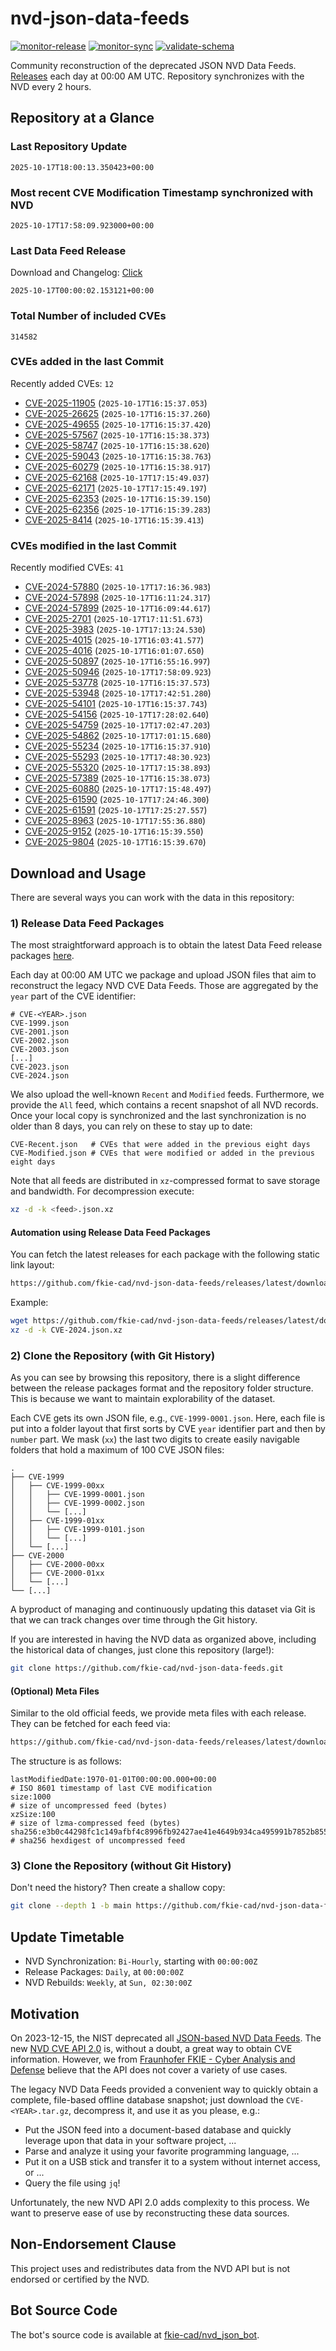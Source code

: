 # nvd-json-data-feeds

[![monitor-release](https://github.com/fkie-cad/nvd-json-data-feeds/actions/workflows/monitor_release.yml/badge.svg)](https://github.com/fkie-cad/nvd-json-data-feeds/actions/workflows/monitor_release.yml)
[![monitor-sync](https://github.com/fkie-cad/nvd-json-data-feeds/actions/workflows/monitor_sync.yml/badge.svg)](https://github.com/fkie-cad/nvd-json-data-feeds/actions/workflows/monitor_sync.yml)
[![validate-schema](https://github.com/fkie-cad/nvd-json-data-feeds/actions/workflows/validate_schema.yml/badge.svg)](https://github.com/fkie-cad/nvd-json-data-feeds/actions/workflows/validate_schema.yml)

Community reconstruction of the deprecated JSON NVD Data Feeds.
[Releases](https://github.com/fkie-cad/nvd-json-data-feeds/releases/latest) each day at 00:00 AM UTC.
Repository synchronizes with the NVD every 2 hours.

## Repository at a Glance

### Last Repository Update

```plain
2025-10-17T18:00:13.350423+00:00
```

### Most recent CVE Modification Timestamp synchronized with NVD

```plain
2025-10-17T17:58:09.923000+00:00
```

### Last Data Feed Release

Download and Changelog: [Click](https://github.com/fkie-cad/nvd-json-data-feeds/releases/latest)

```plain
2025-10-17T00:00:02.153121+00:00
```

### Total Number of included CVEs

```plain
314582
```

### CVEs added in the last Commit

Recently added CVEs: `12`

- [CVE-2025-11905](CVE-2025/CVE-2025-119xx/CVE-2025-11905.json) (`2025-10-17T16:15:37.053`)
- [CVE-2025-26625](CVE-2025/CVE-2025-266xx/CVE-2025-26625.json) (`2025-10-17T16:15:37.260`)
- [CVE-2025-49655](CVE-2025/CVE-2025-496xx/CVE-2025-49655.json) (`2025-10-17T16:15:37.420`)
- [CVE-2025-57567](CVE-2025/CVE-2025-575xx/CVE-2025-57567.json) (`2025-10-17T16:15:38.373`)
- [CVE-2025-58747](CVE-2025/CVE-2025-587xx/CVE-2025-58747.json) (`2025-10-17T16:15:38.620`)
- [CVE-2025-59043](CVE-2025/CVE-2025-590xx/CVE-2025-59043.json) (`2025-10-17T16:15:38.763`)
- [CVE-2025-60279](CVE-2025/CVE-2025-602xx/CVE-2025-60279.json) (`2025-10-17T16:15:38.917`)
- [CVE-2025-62168](CVE-2025/CVE-2025-621xx/CVE-2025-62168.json) (`2025-10-17T17:15:49.037`)
- [CVE-2025-62171](CVE-2025/CVE-2025-621xx/CVE-2025-62171.json) (`2025-10-17T17:15:49.197`)
- [CVE-2025-62353](CVE-2025/CVE-2025-623xx/CVE-2025-62353.json) (`2025-10-17T16:15:39.150`)
- [CVE-2025-62356](CVE-2025/CVE-2025-623xx/CVE-2025-62356.json) (`2025-10-17T16:15:39.283`)
- [CVE-2025-8414](CVE-2025/CVE-2025-84xx/CVE-2025-8414.json) (`2025-10-17T16:15:39.413`)


### CVEs modified in the last Commit

Recently modified CVEs: `41`

- [CVE-2024-57880](CVE-2024/CVE-2024-578xx/CVE-2024-57880.json) (`2025-10-17T17:16:36.983`)
- [CVE-2024-57898](CVE-2024/CVE-2024-578xx/CVE-2024-57898.json) (`2025-10-17T16:11:24.317`)
- [CVE-2024-57899](CVE-2024/CVE-2024-578xx/CVE-2024-57899.json) (`2025-10-17T16:09:44.617`)
- [CVE-2025-2701](CVE-2025/CVE-2025-27xx/CVE-2025-2701.json) (`2025-10-17T17:11:51.673`)
- [CVE-2025-3983](CVE-2025/CVE-2025-39xx/CVE-2025-3983.json) (`2025-10-17T17:13:24.530`)
- [CVE-2025-4015](CVE-2025/CVE-2025-40xx/CVE-2025-4015.json) (`2025-10-17T16:03:41.577`)
- [CVE-2025-4016](CVE-2025/CVE-2025-40xx/CVE-2025-4016.json) (`2025-10-17T16:01:07.650`)
- [CVE-2025-50897](CVE-2025/CVE-2025-508xx/CVE-2025-50897.json) (`2025-10-17T16:55:16.997`)
- [CVE-2025-50946](CVE-2025/CVE-2025-509xx/CVE-2025-50946.json) (`2025-10-17T17:58:09.923`)
- [CVE-2025-53778](CVE-2025/CVE-2025-537xx/CVE-2025-53778.json) (`2025-10-17T16:15:37.573`)
- [CVE-2025-53948](CVE-2025/CVE-2025-539xx/CVE-2025-53948.json) (`2025-10-17T17:42:51.280`)
- [CVE-2025-54101](CVE-2025/CVE-2025-541xx/CVE-2025-54101.json) (`2025-10-17T16:15:37.743`)
- [CVE-2025-54156](CVE-2025/CVE-2025-541xx/CVE-2025-54156.json) (`2025-10-17T17:28:02.640`)
- [CVE-2025-54759](CVE-2025/CVE-2025-547xx/CVE-2025-54759.json) (`2025-10-17T17:02:47.203`)
- [CVE-2025-54862](CVE-2025/CVE-2025-548xx/CVE-2025-54862.json) (`2025-10-17T17:01:15.680`)
- [CVE-2025-55234](CVE-2025/CVE-2025-552xx/CVE-2025-55234.json) (`2025-10-17T16:15:37.910`)
- [CVE-2025-55293](CVE-2025/CVE-2025-552xx/CVE-2025-55293.json) (`2025-10-17T17:48:30.923`)
- [CVE-2025-55320](CVE-2025/CVE-2025-553xx/CVE-2025-55320.json) (`2025-10-17T17:15:38.893`)
- [CVE-2025-57389](CVE-2025/CVE-2025-573xx/CVE-2025-57389.json) (`2025-10-17T16:15:38.073`)
- [CVE-2025-60880](CVE-2025/CVE-2025-608xx/CVE-2025-60880.json) (`2025-10-17T17:15:48.497`)
- [CVE-2025-61590](CVE-2025/CVE-2025-615xx/CVE-2025-61590.json) (`2025-10-17T17:24:46.300`)
- [CVE-2025-61591](CVE-2025/CVE-2025-615xx/CVE-2025-61591.json) (`2025-10-17T17:25:27.557`)
- [CVE-2025-8963](CVE-2025/CVE-2025-89xx/CVE-2025-8963.json) (`2025-10-17T17:55:36.880`)
- [CVE-2025-9152](CVE-2025/CVE-2025-91xx/CVE-2025-9152.json) (`2025-10-17T16:15:39.550`)
- [CVE-2025-9804](CVE-2025/CVE-2025-98xx/CVE-2025-9804.json) (`2025-10-17T16:15:39.670`)


## Download and Usage

There are several ways you can work with the data in this repository:

### 1) Release Data Feed Packages

The most straightforward approach is to obtain the latest Data Feed release packages [here](https://github.com/fkie-cad/nvd-json-data-feeds/releases/latest).

Each day at 00:00 AM UTC we package and upload JSON files that aim to reconstruct the legacy NVD CVE Data Feeds.
Those are aggregated by the `year` part of the CVE identifier:

```
# CVE-<YEAR>.json
CVE-1999.json
CVE-2001.json
CVE-2002.json
CVE-2003.json
[...]
CVE-2023.json
CVE-2024.json
```

We also upload the well-known `Recent` and `Modified` feeds.
Furthermore, we provide the `All` feed, which contains a recent snapshot of all NVD records.
Once your local copy is synchronized and the last synchronization is no older than 8 days, you can rely on these to stay up to date:

```plain
CVE-Recent.json   # CVEs that were added in the previous eight days
CVE-Modified.json # CVEs that were modified or added in the previous eight days
```

Note that all feeds are distributed in `xz`-compressed format to save storage and bandwidth.
For decompression execute:

```sh
xz -d -k <feed>.json.xz
```

#### Automation using Release Data Feed Packages

You can fetch the latest releases for each package with the following static link layout:

```sh
https://github.com/fkie-cad/nvd-json-data-feeds/releases/latest/download/CVE-<YEAR>.json.xz
```

Example:

```sh
wget https://github.com/fkie-cad/nvd-json-data-feeds/releases/latest/download/CVE-2024.json.xz
xz -d -k CVE-2024.json.xz
```

### 2) Clone the Repository (with Git History)

As you can see by browsing this repository, there is a slight difference between the release packages format and the repository folder structure.
This is because we want to maintain explorability of the dataset.

Each CVE gets its own JSON file, e.g., `CVE-1999-0001.json`.
Here, each file is put into a folder layout that first sorts by CVE `year` identifier part and then by `number` part.
We mask (`xx`) the last two digits to create easily navigable folders that hold a maximum of 100 CVE JSON files:

```plain
.
├── CVE-1999
│   ├── CVE-1999-00xx
│   │   ├── CVE-1999-0001.json
│   │   ├── CVE-1999-0002.json
│   │   └── [...]
│   ├── CVE-1999-01xx
│   │   ├── CVE-1999-0101.json
│   │   └── [...]
│   └── [...]
├── CVE-2000
│   ├── CVE-2000-00xx
│   ├── CVE-2000-01xx
│   └── [...]
└── [...]
```

A byproduct of managing and continuously updating this dataset via Git is that we can track changes over time through the Git history.

If you are interested in having the NVD data as organized above, including the historical data of changes, just clone this repository (large!):

```sh
git clone https://github.com/fkie-cad/nvd-json-data-feeds.git
```

#### (Optional) Meta Files

Similar to the old official feeds, we provide meta files with each release. They can be fetched for each feed via:

```sh
https://github.com/fkie-cad/nvd-json-data-feeds/releases/latest/download/CVE-<YEAR>.meta
```

The structure is as follows:

```plain
lastModifiedDate:1970-01-01T00:00:00.000+00:00                          # ISO 8601 timestamp of last CVE modification
size:1000                                                               # size of uncompressed feed (bytes)
xzSize:100                                                              # size of lzma-compressed feed (bytes)
sha256:e3b0c44298fc1c149afbf4c8996fb92427ae41e4649b934ca495991b7852b855 # sha256 hexdigest of uncompressed feed
```

### 3) Clone the Repository (without Git History)

Don't need the history? Then create a shallow copy:

```sh
git clone --depth 1 -b main https://github.com/fkie-cad/nvd-json-data-feeds.git
```


## Update Timetable

* NVD Synchronization: `Bi-Hourly`, starting with `00:00:00Z`
* Release Packages: `Daily`, at `00:00:00Z`
* NVD Rebuilds: `Weekly`, at `Sun, 02:30:00Z`


## Motivation

On 2023-12-15, the NIST deprecated all [JSON-based NVD Data Feeds](https://nvd.nist.gov/vuln/data-feeds#divRetirementBanner-1).
The new [NVD CVE API 2.0](https://nvd.nist.gov/developers/vulnerabilities) is, without a doubt, a great way to obtain CVE information.
However, we from [Fraunhofer FKIE - Cyber Analysis and Defense](https://www.fkie.fraunhofer.de/en/departments/cad.html) believe that the API does not cover a variety of use cases.

The legacy NVD Data Feeds provided a convenient way to quickly obtain a complete, file-based offline database snapshot; just download the `CVE-<YEAR>.tar.gz`, decompress it, and use it as you please, e.g.:

- Put the JSON feed into a document-based database and quickly leverage upon that data in your software project, ...
- Parse and analyze it using your favorite programming language, ...
- Put it on a USB stick and transfer it to a system without internet access, or ...
- Query the file using `jq`!

Unfortunately, the new NVD API 2.0 adds complexity to this process.
We want to preserve ease of use by reconstructing these data sources.

## Non-Endorsement Clause

This project uses and redistributes data from the NVD API but is not endorsed or certified by the NVD.

## Bot Source Code

The bot's source code is available at [fkie-cad/nvd\_json\_bot](https://github.com/fkie-cad/nvd_json_bot).